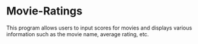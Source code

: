 # Movie-Ratings
This program allows users to input scores for movies and displays various information such as the movie name, average rating, etc.
